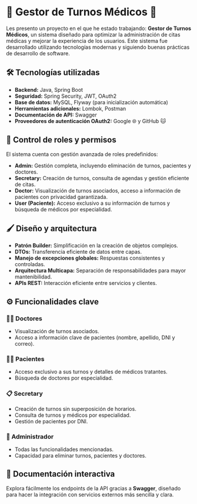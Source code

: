 # 🏥 Gestor de Turnos Médicos 🏥

Les presento un proyecto en el que he estado trabajando: **Gestor de Turnos Médicos**, un sistema diseñado para optimizar la administración de citas médicas y mejorar la experiencia de los usuarios. Este sistema fue desarrollado utilizando tecnologías modernas y siguiendo buenas prácticas de desarrollo de software.

## 🛠 Tecnologías utilizadas
- **Backend:** Java, Spring Boot
- **Seguridad:** Spring Security, JWT, OAuth2
- **Base de datos:** MySQL, Flyway (para inicialización automática)
- **Herramientas adicionales:** Lombok, Postman
- **Documentación de API:** Swagger
- **Proveedores de autenticación OAuth2:** Google 🌐 y GitHub 🐱

## 🔐 Control de roles y permisos
El sistema cuenta con gestión avanzada de roles predefinidos:
- **Admin:** Gestión completa, incluyendo eliminación de turnos, pacientes y doctores.
- **Secretary:** Creación de turnos, consulta de agendas y gestión eficiente de citas.
- **Doctor:** Visualización de turnos asociados, acceso a información de pacientes con privacidad garantizada.
- **User (Paciente):** Acceso exclusivo a su información de turnos y búsqueda de médicos por especialidad.

## 🖌️ Diseño y arquitectura
- **Patrón Builder:** Simplificación en la creación de objetos complejos.
- **DTOs:** Transferencia eficiente de datos entre capas.
- **Manejo de excepciones globales:** Respuestas consistentes y controladas.
- **Arquitectura Multicapa:** Separación de responsabilidades para mayor mantenibilidad.
- **APIs REST:** Interacción eficiente entre servicios y clientes.

## ⚙️ Funcionalidades clave
### 👨‍⚕️ Doctores
- Visualización de turnos asociados.
- Acceso a información clave de pacientes (nombre, apellido, DNI y correo).

### 🤦🏼 Pacientes
- Acceso exclusivo a sus turnos y detalles de médicos tratantes.
- Búsqueda de doctores por especialidad.

### 📋 Secretary
- Creación de turnos sin superposición de horarios.
- Consulta de turnos y médicos por especialidad.
- Gestión de pacientes por DNI.

### 🔑 Administrador
- Todas las funcionalidades mencionadas.
- Capacidad para eliminar turnos, pacientes y doctores.

## 📄 Documentación interactiva
Explora fácilmente los endpoints de la API gracias a **Swagger**, diseñado para hacer la integración con servicios externos más sencilla y clara.
